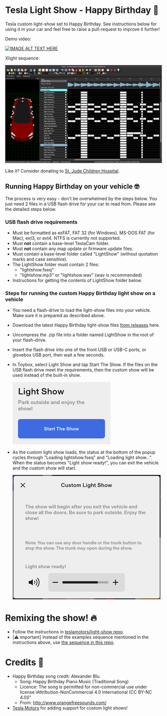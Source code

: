 # Tesla Light Show - Happy Birthday 🥳
Tesla custom light-show set to Happy Birthday. See instructions below for using it in your car and feel free to raise a pull-request to improve it further!

Demo video:

[![IMAGE ALT TEXT HERE](https://img.youtube.com/vi/OyA0XQSIbBw/0.jpg)](https://www.youtube.com/watch?v=OyA0XQSIbBw)

Xlight sequence:

<img src="/images/hbd_xlight.png?raw=true" width="1000" />

Like it? Consider donating to [St. Jude Children Hospital](https://www.stjude.org/donate).

## Running Happy Birthday on your vehicle 🤓
The process is very easy - don't be overwhelmed by the steps below. You just need 2 files in a USB flash drive for your car to read from. Please see the detailed steps below.

### USB flash drive requirements
- Must be formatted as exFAT, FAT 32 (for Windows), MS-DOS FAT (for Mac), ext3, or ext4. NTFS is currently not supported.
- Must **not** contain a base-level TeslaCam folder.
- Must **not** contain any map update or firmware update files.
- Must contain a base-level folder called "LightShow" (without quotation marks and case sensitive).
- The LightShow folder must contain 2 files:
  - "lightshow.fseq"
  - "lightshow.mp3" or "lightshow.wav" (wav is recommended)
- Instructions for getting the contents of LightShow folder below.

### Steps for running the custom Happy Birthday light show on a vehicle
- You need a flash-drive to load the light-show files into your vehicle. Make sure it is prepared as described above.
- Download the latest Happy Birthday light-show files [from releases](https://github.com/SidU/HBDTeslaLightShow/releases) here.
- Uncompress the .zip file into a folder named LightShow in the root of your flash-drive.
- Insert the flash drive into one of the front USB or USB-C ports, or glovebox USB port, then wait a few seconds.
- In Toybox, select Light Show and tap Start The Show. If the files on the USB flash drive meet the requirements, then the custom show will be used instead of the built-in show.

    <img src="/images/start_show_button.png?raw=true" width="315" />

- As the custom light show loads, the status at the bottom of the popup cycles through "Loading lightshow.fseq" and "Loading light show...". When the status becomes "Light show ready!", you can exit the vehicle and the custom show will start.

    <img src="/images/light_show_ready.png?raw=true" widtht="476" />

# Remixing the show! 🔥
- Follow the instructions in [teslamotors/light-show repo](https://github.com/teslamotors/light-show#getting-started-with-the-tesla-xlights-project-directory).
- [⚠️ important] Instead of the examples sequence mentioned in the instructions above, use [the sequence in this repo](https://github.com/SidU/HBDTeslaLightShow/tree/main/LightShow).

# Credits 🙏
* Happy Birthday song credit: Alexander Blu
  * Song: Happy Birthday Piano Music (Traditional Song) 
  * Licence: The song is permitted for non-commercial use under license ìAttribution-NonCommercial 4.0 International (CC BY-NC 4.0)î"
  * From: http://www.orangefreesounds.com/
* [Tesla Motors](https://github.com/teslamotors/light-show) for adding support for custom light shows!
